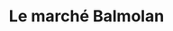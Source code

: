 ---
title: "Le marché Balmolan"
url: /la-balme-les-grottes/le-marche-balmolan/
shop: Lebensmittel
---
